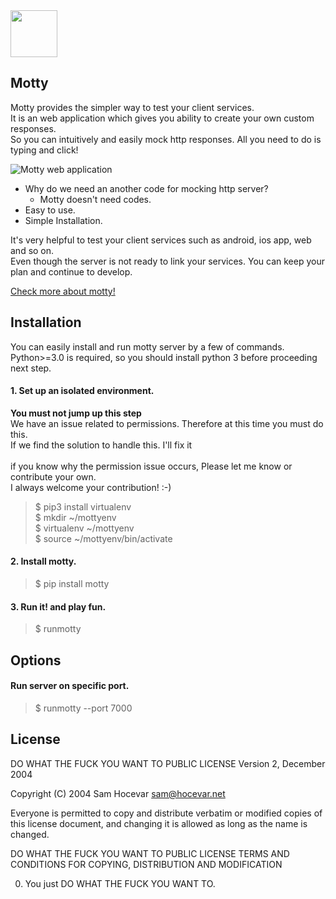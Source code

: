 <a href="https://scalalang2.github.io/motty/">
  <img src="https://scalalang2.github.io/motty/images/logo.png" width="75" height="75">
</a>

## Motty
Motty provides the simpler way to test your client services.<br>
It is an web application which gives you ability to create your own custom responses.<br>
So you can intuitively and easily mock http responses. All you need to do is typing and click!

![Motty web application](/docs/images/main.png)

- Why do we need an another code for mocking http server?
    - Motty doesn't need codes.
- Easy to use.
- Simple Installation.

It's very helpful to test your client services such as android, ios app, web and so on.<br>
Even though the server is not ready to link your services. You can keep your plan and continue to develop.

[Check more about motty!](https://scalalang2.github.io/motty/)

## Installation
You can easily install and run motty server by a few of commands. <br>
Python>=3.0 is required, so you should install python 3 before proceeding next step.


#### 1. Set up an isolated environment.
**You must not jump up this step** <br>
We have an issue related to permissions. Therefore at this time you must do this.<br>
If we find the solution to handle this. I'll fix it<br><br>
if you know why the permission issue occurs, Please let me know or contribute your own.<br>
I always welcome your contribution! :-)

> $ pip3 install virtualenv <br>
> $ mkdir ~/mottyenv <br>
> $ virtualenv ~/mottyenv <br> 
> $ source ~/mottyenv/bin/activate <br>

#### 2. Install motty.
> $ pip install motty


#### 3. Run it! and play fun.
> $ runmotty


## Options
#### Run server on specific port.
> $ runmotty --port 7000

## License

DO WHAT THE FUCK YOU WANT TO PUBLIC LICENSE
Version 2, December 2004

Copyright (C) 2004 Sam Hocevar <sam@hocevar.net>

Everyone is permitted to copy and distribute verbatim or modified
copies of this license document, and changing it is allowed as long
as the name is changed.

DO WHAT THE FUCK YOU WANT TO PUBLIC LICENSE
TERMS AND CONDITIONS FOR COPYING, DISTRIBUTION AND MODIFICATION

0. You just DO WHAT THE FUCK YOU WANT TO.
